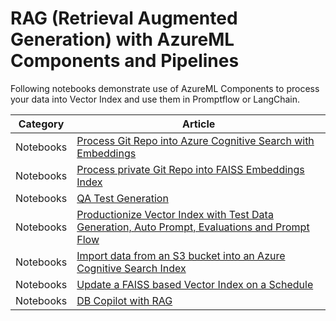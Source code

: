 # RAG (Retrieval Augmented Generation) with AzureML Components and Pipelines

Following notebooks demonstrate use of AzureML Components to process your data into Vector Index and use them in Promptflow or LangChain.

| Category  | Article                                                                                                                                   |
| --------- | ----------------------------------------------------------------------------------------------------------------------------------------- |
| Notebooks | [Process Git Repo into Azure Cognitive Search with Embeddings](./azure_cognitive_search/acs_mlindex_with_langchain.ipynb)                 |
| Notebooks | [Process private Git Repo into FAISS Embeddings Index](./faiss/faiss_mlindex_with_langchain.ipynb)                                        |
| Notebooks | [QA Test Generation](./qa_data_generation.ipynb)                                                                                          |
| Notebooks | [Productionize Vector Index with Test Data Generation, Auto Prompt, Evaluations and Prompt Flow](./mlindex_with_testgen_autoprompt.ipynb) |
| Notebooks | [Import data from an S3 bucket into an Azure Cognitive Search Index](./azure_cognitive_search/s3_to_acs_mlindex_with_langchain.ipynb)     |
| Notebooks | [Update a FAISS based Vector Index on a Schedule](./faiss/scheduled_update_faiss_index.ipynb)                                             |
| Notebooks | [DB Copilot with RAG](./db_copilot_with_rag.ipynb)                                                                                        |
